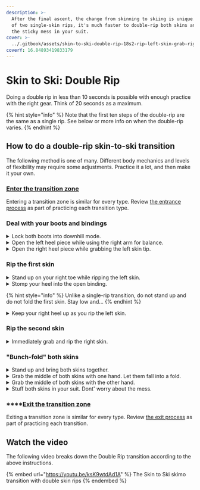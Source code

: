 ```yaml
---
description: >-
  After the final ascent, the change from skinning to skiing is unique. Instead
  of two single-skin rips, it's much faster to double-rip both skins and stuff
  the sticky mess in your suit.
cover: >-
  ../.gitbook/assets/skin-to-ski-double-rip-18s2-rip-left-skin-grab-right-skin.webp
coverY: 16.84893419833179
---
```


# Skin to Ski: Double Rip

Doing a double rip in less than 10 seconds is possible with enough practice with the right gear. Think of 20 seconds as a maximum.

{% hint style="info" %}
Note that the first ten steps of the double-rip are the same as a single rip. See below or more info on when the double-rip varies.
{% endhint %}

## How to do a double-rip skin-to-ski transition

The following method is one of many. Different body mechanics and levels of flexibility may require some adjustments. Practice it a lot, and then make it your own.

### [Enter the transition zone](entering-a-transition-zone.md)

Entering a transition zone is similar for every type. Review [the entrance process](entering-a-transition-zone.md) as part of practicing each transition type.

### Deal with your boots and bindings

<details>

<summary>Lock both boots into downhill mode.</summary>

![](../.gitbook/assets/skin-to-ski-04-lock-both-boots.png)

After placing your poles on the ground, move your hands straight to your boot levers. Lock them into downhill mode.

Do not stand up.

</details>

<details>

<summary>Open the left heel piece while using the right arm for balance.</summary>

![](../.gitbook/assets/skin-to-ski-05-open-left-heel-piece.png)

When your boots lock, your hands will be close to your bindings. Take advantage of their proximity. Reach back to open the heel piece of the left-hand binding. At the same time, extend your right arm for balance.

But don't try and open both bindings at once. That makes you crouch on two tip-toes which is unstable. Falling over wastes time.

</details>

<details>

<summary>Open the right heel piece while grabbing the left skin tip.</summary>

![](../.gitbook/assets/skin-to-ski-06-open-right-heel-piece.png)

Pull the left ski back toward you to grab the skin tip. As you grab the skin tip, unlock the heel piece of the right-hand binding.

</details>

### Rip the first skin

<details>

<summary>Stand up on your right toe while ripping the left skin.</summary>

![](../.gitbook/assets/skin-to-ski-07-stand-up-on-right-toe.png)

As you stand up on your right leg, slide the left ski forward as your left arm pulls backward. Sliding the ski forward will help remove the whole skin without having the tail stick and get caught under the ski.

</details>

<details>

<summary>Stomp your heel into the open binding.</summary>

![](../.gitbook/assets/skin-to-ski-08-stomp-your-heel.png)

As the skin comes free and the left ski goes forward, stomp your foot into the binding.

</details>

{% hint style="info" %}
Unlike a single-rip transition, do not stand up and do not fold the first skin. Stay low and...
{% endhint %}

<details>

<summary>Keep your right heel up as you rip the left skin.</summary>

![](../.gitbook/assets/skin-to-ski-double-rip-18s1-rip-left-binding-stand-on-right-toe.webp)

Slide the left ski forward as your left arm pulls backward. Sliding the ski forward will help remove the whole skin without having the tail stick and get caught under the ski.

As you rip the left skin, stay bent over and balanced on your right toe.

Do not stand up.

</details>

### Rip the second skin

<details>

<summary>Immediately grab and rip the right skin.</summary>

![](../.gitbook/assets/skin-to-ski-double-rip-18s2-rip-left-skin-grab-right-skin.webp)

With the left skin still trailing behind you, rip the right skin and stomp into the binding.

</details>

### "Bunch-fold" both skins

<details>

<summary>Stand up and bring both skins together.</summary>

![](../.gitbook/assets/skin-to-ski-double-rip-19s-bring-skins-together.webp)

As you stand, bring the skin tips together and raise them above your head.

</details>

<details>

<summary>Grab the middle of both skins with one hand. Let them fall into a fold.</summary>

![](../.gitbook/assets/skin-to-ski-double-rip-20s-grab-middle.webp)

Hold both skins high with one hand, and grab the middle of both with the other. Let go with the high hand and let your skins fall into a fold.

</details>

<details>

<summary>Grab the middle of both skins with the other hand.</summary>

![](../.gitbook/assets/skin-to-ski-double-rip-21s-grab-middle-again.webp)

With the folded skins hanging in front of you, grab the middle again with your free hand.

</details>

<details>

<summary>Stuff both skins in your suit. Dont' worry about the mess.</summary>

![](../.gitbook/assets/skin-to-ski-double-rip-23s-stuff-skins-into-suit.webp)

With both skins in one hand, pull open your suit with the other hand. Stuff both skins deep into your suit pocket so that they clear the zipper.

You won't need to use your skins again, so you won't have to untangle the sticky mess until after the race.

</details>

### ****[Exit the transition zone](exiting-a-transition-zone.md)

Exiting a transition zone is similar for every type. Review [the exit process](exiting-a-transition-zone.md) as part of practicing each transition.

## Watch the video

The following video breaks down the Double Rip transition according to the above instructions.

{% embed url="https://youtu.be/ksK9wtdAd1A" %}
The Skin to Ski skimo transition with double skin rips
{% endembed %}
